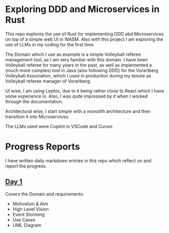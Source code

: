 # Exploring DDD and Microservices in Rust

This repo explores the use of Rust for implementing DDD abd Microservices on top of a simple web UI in WASM. Also with this project I am  exploring the use of LLMs in my coding for the first time.

The Domain which I use as example is a simple Volleyball referee management tool, as I am very familiar with this domain. I have been Volleyball referee for many years in the past, as well as implemented a (much more complex) tool in Java (also following DDD) for the Vorarlberg Volleyball Association, which I used in production during my tenure as Volleyball referee manager of Vorarlberg.

UI wise, I am using Leptos, due to it being rather close to React which I have some experience in. Also, I was quite impressed by it when I worked through the documentation. 

Architectural wise, I start simple with a monolith architecture and then transition it into  Microservices. 

The LLMs used were Copilot in VSCode and Cursor.

# Progress Reports
I have written daily markdown entries in this repo which reflect on and report the progress.

## [Day 1](reports/day1.md)
Covers the Domain and requirements:
- Motivation & Aim
- High Level Vision
- Event Storming
- Use Cases
- UML Diagram
